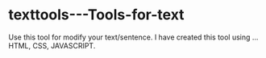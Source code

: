 # texttools---Tools-for-text
Use this tool for modify your text/sentence.
I have created this tool using ...
HTML,
CSS,
JAVASCRIPT.
